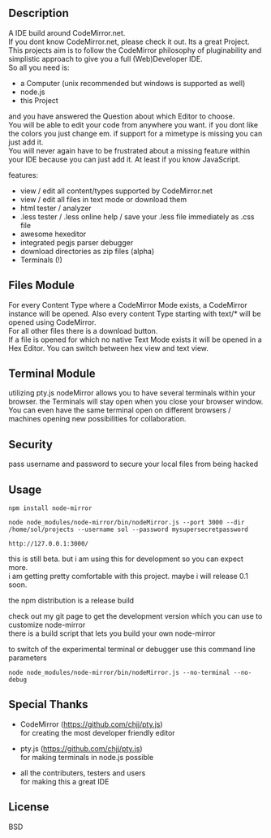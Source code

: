 ## Description

A IDE build around CodeMirror.net.  
If you dont know CodeMirror.net, please check it out. Its a great Project.  
This projects aim is to follow the CodeMirror philosophy of pluginability and simplistic approach to give you a full (Web)Developer IDE.  
So all you need is:  
 - a Computer (unix recommended but windows is supported as well)  
 - node.js  
 - this Project  
  
and you have answered the Question about which Editor to choose.  
You will be able to edit your code from anywhere you want. if you dont like the colors you just change em. if support for a mimetype is missing you can just add it.  
You will never again have to be frustrated about a missing feature within your IDE because you can just add it. At least if you know JavaScript.  

features:  
 - view / edit all content/types supported by CodeMirror.net  
 - view / edit all files in text mode or download them  
 - html tester / analyzer  
 - .less tester / .less online help / save your .less file immediately as .css file  
 - awesome hexeditor  
 - integrated pegjs parser debugger  
 - download directories as zip files (alpha)   
 - Terminals (!)  


## Files Module  
  
For every Content Type where a CodeMirror Mode exists, a CodeMirror instance will be opened. Also every content Type starting with text/* will be opened using CodeMirror.  
For all other files there is a download button.  
If a file is opened for which no native Text Mode exists it will be opened in a Hex Editor. You can switch between hex view and text view.
  
  
## Terminal Module  
  
utilizing pty.js nodeMirror allows you to have several terminals within your browser. the Terminals will stay open when you close your browser window. You can even have the same terminal open on different browsers / machines opening new possibilities for collaboration.   
  
  
## Security  
  
pass username and password to secure your local files from being hacked  
  
  
## Usage  
  
`
npm install node-mirror  
`  
  
`
node node_modules/node-mirror/bin/nodeMirror.js --port 3000 --dir /home/sol/projects --username sol --password mysupersecretpassword
`  

`
http://127.0.0.1:3000/  
`

this is still beta. but i am using this for development so you can expect more.  
i am getting pretty comfortable with this project. maybe i will release 0.1 soon.

the npm distribution is a release build  

check out my git page to get the development version which you can use to customize node-mirror  
there is a build script that lets you build your own node-mirror  

to switch of the experimental terminal or debugger use this command line parameters  

`
node node_modules/node-mirror/bin/nodeMirror.js --no-terminal --no-debug
`  

## Special Thanks  
  
* CodeMirror (https://github.com/chjj/pty.js)  
for creating the most developer friendly editor  
  
* pty.js (https://github.com/chjj/pty.js)  
for making terminals in node.js possible  
  
* all the contributers, testers and users  
for making this a great IDE  
  
## License

BSD
